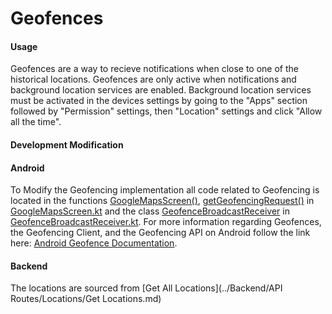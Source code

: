 # Geofences

#### Usage

Geofences are a way to recieve notifications when close to one of the historical
locations. Geofences are only active when notifications and background location
services are enabled. Background location services must be activated in the
devices settings by going to the "Apps" section followed by "Permission"
settings, then "Location" settings and click "Allow all the time".

#### Development Modification

#### Android

To Modify the Geofencing implementation all code related to Geofencing is
located in the functions
[GoogleMapsScreen()](https://github.com/CS-495-Historical-Sites/remnant/blob/docs/android-app/app/src/main/java/com/ua/historicalsitesapp/ui/components/GoogleMapsScreen.kt#L159),
[getGeofencingRequest()](https://github.com/CS-495-Historical-Sites/remnant/blob/docs/android-app/app/src/main/java/com/ua/historicalsitesapp/ui/components/GoogleMapsScreen.kt#L339)
in
[GoogleMapsScreen.kt](https://github.com/CS-495-Historical-Sites/remnant/blob/docs/android-app/app/src/main/java/com/ua/historicalsitesapp/ui/components/GoogleMapsScreen.kt)
and the class
[GeofenceBroadcastReceiver](https://github.com/CS-495-Historical-Sites/remnant/blob/docs/android-app/app/src/main/java/com/ua/historicalsitesapp/geofence/GeofenceBroadcastReceiver.kt#L20)
in
[GeofenceBroadcastReceiver.kt](https://github.com/CS-495-Historical-Sites/remnant/blob/docs/android-app/app/src/main/java/com/ua/historicalsitesapp/geofence/GeofenceBroadcastReceiver.kt).
For more information regarding Geofences, the Geofencing Client, and the
Geofencing API on Android follow the link here:
[Android Geofence Documentation](https://developer.android.com/develop/sensors-and-location/location/geofencing).

#### Backend

The locations are sourced from [Get All Locations](../Backend/API Routes/Locations/Get Locations.md)
